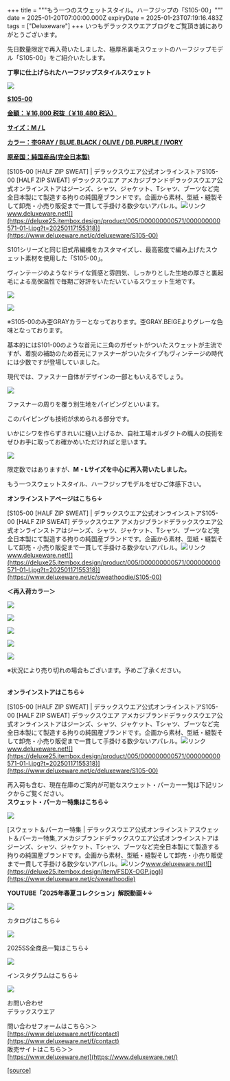 +++
title = """もう一つのスウェットスタイル。ハーフジップの「S105-00」"""
date = 2025-01-20T07:00:00.000Z
expiryDate = 2025-01-23T07:19:16.483Z
tags = ["Deluxeware"]
+++
いつもデラックスウエアブログをご覧頂き誠にありがとうございます。

先日数量限定で再入荷いたしました、極厚吊裏毛スウェットのハーフジップモデル「S105-00」をご紹介いたします。

**丁寧に仕上げられたハーフジップスタイルスウェット**

[![](https://stat.ameba.jp/user_images/20250120/14/deluxeware/e3/5b/j/o0800080015535209635.jpg)](https://www.deluxeware.net/c/deluxeware/S105-00)

**[S105-00](https://www.deluxeware.net/c/deluxeware/S105-00)**

**[金額：￥16,800 税抜（￥18,480 税込）](https://www.deluxeware.net/c/deluxeware/S105-00)**

**[サイズ：M / L](https://www.deluxeware.net/c/deluxeware/S105-00)**

**[カラー：杢GRAY / BLUE.BLACK / OLIVE / DB.PURPLE / IVORY](https://www.deluxeware.net/c/deluxeware/S105-00)**

**[原産国：純国産品(完全日本製)](https://www.deluxeware.net/c/deluxeware/S105-00)**

[S105-00 \[HALF ZIP SWEAT\] | デラックスウエア公式オンラインストアS105-00 \[HALF ZIP SWEAT\] デラックスウエア アメカジブランドデラックスウエア公式オンラインストアはジーンズ、シャツ、ジャケット、Tシャツ、ブーツなど完全日本製にて製造する拘りの純国産ブランドです。企画から素材、型紙・縫製そして卸売・小売り販促まで一貫して手掛ける数少ないアパレル。![リンク](https://c.stat100.ameba.jp/ameblo/symbols/v3.20.0/svg/gray/editor_link.svg)www.deluxeware.net![](https://deluxe25.itembox.design/product/005/000000000571/000000000571-01-l.jpg?t=20250117155318)](https://www.deluxeware.net/c/deluxeware/S105-00)

S101シリーズと同じ旧式吊編機をカスタマイズし、最高密度で編み上げたスウェット素材を使用した「S105-00」。

ヴィンテージのようなドライな質感と雰囲気、しっかりとした生地の厚さと裏起毛による高保温性で毎期ご好評をいただいているスウェット生地です。

[![](https://stat.ameba.jp/user_images/20250120/14/deluxeware/1e/bf/j/o0800080015535209638.jpg)](https://stat.ameba.jp/user_images/20250120/14/deluxeware/1e/bf/j/o0800080015535209638.jpg)

[![](https://stat.ameba.jp/user_images/20250120/14/deluxeware/ee/1a/j/o0800080015535209640.jpg)](https://stat.ameba.jp/user_images/20250120/14/deluxeware/ee/1a/j/o0800080015535209640.jpg)

※S105-00のみ杢GRAYカラーとなっております。杢GRAY.BEIGEよりグレーな色味となっております。

基本的にはS101-00のような首元に三角のガゼットがついたスウェットが主流ですが、着脱の補助のため首元にファスナーがついたタイプもヴィンテージの時代には少数ですが登場していました。

現代では、ファスナー自体がデザインの一部ともいえるでしょう。

[![](https://stat.ameba.jp/user_images/20250120/14/deluxeware/ec/42/j/o0800080015535209643.jpg)](https://stat.ameba.jp/user_images/20250120/14/deluxeware/ec/42/j/o0800080015535209643.jpg)

ファスナーの周りを覆う別生地をパイピングといいます。

このパイピングも技術が求められる部分です。

いかにシワを作らずきれいに縫い上げるか、自社工場オルダクトの職人の技術をぜひお手に取ってお確かめいただければと思います。

[![](https://stat.ameba.jp/user_images/20250120/14/deluxeware/47/bc/j/o0800080015535209636.jpg)](https://stat.ameba.jp/user_images/20250120/14/deluxeware/47/bc/j/o0800080015535209636.jpg)

限定数ではありますが、**M・Lサイズを中心に再入荷いたしました。**

もう一つスウェットスタイル、ハーフジップモデルをぜひご体感下さい。

**オンラインストアページはこちら↓**

[S105-00 \[HALF ZIP SWEAT\] | デラックスウエア公式オンラインストアS105-00 \[HALF ZIP SWEAT\] デラックスウエア アメカジブランドデラックスウエア公式オンラインストアはジーンズ、シャツ、ジャケット、Tシャツ、ブーツなど完全日本製にて製造する拘りの純国産ブランドです。企画から素材、型紙・縫製そして卸売・小売り販促まで一貫して手掛ける数少ないアパレル。![リンク](https://c.stat100.ameba.jp/ameblo/symbols/v3.20.0/svg/gray/editor_link.svg)www.deluxeware.net![](https://deluxe25.itembox.design/product/005/000000000571/000000000571-01-l.jpg?t=20250117155318)](https://www.deluxeware.net/c/sweathoodie/S105-00)

**＜再入荷カラー＞**

**[![](https://stat.ameba.jp/user_images/20250120/15/deluxeware/14/69/j/o0800080015535214852.jpg)](https://stat.ameba.jp/user_images/20250120/15/deluxeware/14/69/j/o0800080015535214852.jpg)**

[![](https://stat.ameba.jp/user_images/20250120/15/deluxeware/18/07/j/o0800080015535214855.jpg)](https://stat.ameba.jp/user_images/20250120/15/deluxeware/18/07/j/o0800080015535214855.jpg)

[![](https://stat.ameba.jp/user_images/20250120/15/deluxeware/4c/86/j/o0800080015535214858.jpg)](https://stat.ameba.jp/user_images/20250120/15/deluxeware/4c/86/j/o0800080015535214858.jpg)

[![](https://stat.ameba.jp/user_images/20250120/15/deluxeware/b1/24/j/o0800080015535214860.jpg)](https://stat.ameba.jp/user_images/20250120/15/deluxeware/b1/24/j/o0800080015535214860.jpg)

[![](https://stat.ameba.jp/user_images/20250120/15/deluxeware/a7/5b/j/o0800080015535214864.jpg)](https://stat.ameba.jp/user_images/20250120/15/deluxeware/a7/5b/j/o0800080015535214864.jpg)

※状況により売り切れの場合もございます。予めご了承ください。  
 

**オンラインストアはこちら↓**

[S105-00 \[HALF ZIP SWEAT\] | デラックスウエア公式オンラインストアS105-00 \[HALF ZIP SWEAT\] デラックスウエア アメカジブランドデラックスウエア公式オンラインストアはジーンズ、シャツ、ジャケット、Tシャツ、ブーツなど完全日本製にて製造する拘りの純国産ブランドです。企画から素材、型紙・縫製そして卸売・小売り販促まで一貫して手掛ける数少ないアパレル。![リンク](https://c.stat100.ameba.jp/ameblo/symbols/v3.20.0/svg/gray/editor_link.svg)www.deluxeware.net![](https://deluxe25.itembox.design/product/005/000000000571/000000000571-01-l.jpg?t=20250117155318)](https://www.deluxeware.net/c/deluxeware/S105-00)

再入荷も含む、現在在庫のご案内が可能なスウェット・パーカー一覧は下記リンクからご覧ください。  
**スウェット・パーカー特集はこちら↓**

**[![](https://stat.ameba.jp/user_images/20250117/14/deluxeware/76/fb/j/o1200050015534091857.jpg?caw=800)](https://www.deluxeware.net/c/sweathoodie)**

[スウェット＆パーカー特集 | デラックスウエア公式オンラインストアスウェット＆パーカー特集,アメカジブランドデラックスウエア公式オンラインストアはジーンズ、シャツ、ジャケット、Tシャツ、ブーツなど完全日本製にて製造する拘りの純国産ブランドです。企画から素材、型紙・縫製そして卸売・小売り販促まで一貫して手掛ける数少ないアパレル。![リンク](https://c.stat100.ameba.jp/ameblo/symbols/v3.20.0/svg/gray/editor_link.svg)www.deluxeware.net![](https://deluxe25.itembox.design/item/FSDX-OGP.jpg)](https://www.deluxeware.net/c/sweathoodie)

**YOUTUBE「2025年春夏コレクション」解説動画↓↓**

**[![](https://stat.ameba.jp/user_images/20250108/16/deluxeware/ac/cf/j/o1200050015530951038.jpg?caw=800)](https://www.youtube.com/playlist?list=PLmcuUjZ67rhnclr762_W-zDg7FyyrNvqF)**

カタログはこちら↓

[![](https://stat.ameba.jp/user_images/20250108/16/deluxeware/cb/46/j/o1200050015530950986.jpg?caw=800)](https://www.deluxeware.net/c/deluxeware/catalog)

2025SS全商品一覧はこちら↓

[![](https://stat.ameba.jp/user_images/20250114/17/deluxeware/cf/2d/j/o1200050015533133265.jpg?caw=800)](https://www.deluxeware.net/c/2025SSreserve)

インスタグラムはこちら↓

[![](https://stat.ameba.jp/user_images/20240315/15/deluxeware/04/7f/j/o0800026015413271803.jpg?caw=800)](https://www.instagram.com/deluxeware/?hl=ja)

お問い合わせ  
デラックスウエア

問い合わせフォームはこちら＞＞  
[https://www.deluxeware.net/f/contact](https://www.deluxeware.net/f/contact)  
販売サイトはこちら＞＞  
[https://www.deluxeware.net](https://www.deluxeware.net/)

[[source]](https://ameblo.jp/deluxeware/entry-12883174372.html)
